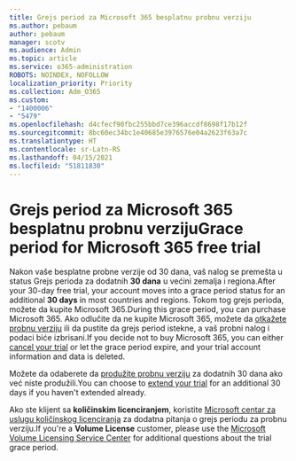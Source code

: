 ```yaml
---
title: Grejs period za Microsoft 365 besplatnu probnu verziju
ms.author: pebaum
author: pebaum
manager: scotv
ms.audience: Admin
ms.topic: article
ms.service: o365-administration
ROBOTS: NOINDEX, NOFOLLOW
localization_priority: Priority
ms.collection: Adm_O365
ms.custom:
- "1400006"
- "5479"
ms.openlocfilehash: d4cfecf90fbc255bbd7ce396accdf8698f17b12f
ms.sourcegitcommit: 8bc60ec34bc1e40685e3976576e04a2623f63a7c
ms.translationtype: HT
ms.contentlocale: sr-Latn-RS
ms.lasthandoff: 04/15/2021
ms.locfileid: "51811830"
---
```

# <a name="grace-period-for-microsoft-365-free-trial"></a><span data-ttu-id="86e74-102">Grejs period za Microsoft 365 besplatnu probnu verziju</span><span class="sxs-lookup"><span data-stu-id="86e74-102">Grace period for Microsoft 365 free trial</span></span>

<span data-ttu-id="86e74-103">Nakon vaše besplatne probne verzije od 30 dana, vaš nalog se premešta u status Grejs perioda za dodatnih **30 dana** u većini zemalja i regiona.</span><span class="sxs-lookup"><span data-stu-id="86e74-103">After your 30-day free trial, your account moves into a grace period status for an additional **30 days** in most countries and regions.</span></span> <span data-ttu-id="86e74-104">Tokom tog grejs perioda, možete da kupite Microsoft 365.</span><span class="sxs-lookup"><span data-stu-id="86e74-104">During this grace period, you can purchase Microsoft 365.</span></span> <span data-ttu-id="86e74-105">Ako odlučite da ne kupite Microsoft 365, možete da [otkažete probnu verziju](https://docs.microsoft.com/microsoft-365/commerce/subscriptions/cancel-your-subscription?view=o365-worldwide) ili da pustite da grejs period istekne, a vaš probni nalog i podaci biće izbrisani.</span><span class="sxs-lookup"><span data-stu-id="86e74-105">If you decide not to buy Microsoft 365, you can either [cancel your trial](https://docs.microsoft.com/microsoft-365/commerce/subscriptions/cancel-your-subscription?view=o365-worldwide) or let the grace period expire, and your trial account information and data is deleted.</span></span>

<span data-ttu-id="86e74-106">Možete da odaberete da [produžite probnu verziju](https://docs.microsoft.com/microsoft-365/commerce/extend-your-trial) za dodatnih 30 dana ako već niste produžili.</span><span class="sxs-lookup"><span data-stu-id="86e74-106">You can choose to [extend your trial](https://docs.microsoft.com/microsoft-365/commerce/extend-your-trial) for an additional 30 days if you haven't extended already.</span></span>

<span data-ttu-id="86e74-107">Ako ste klijent sa **količinskim licenciranjem**, koristite [Microsoft centar za uslugu količinskog licenciranja](https://support.microsoft.com/help/4471406/how-to-contact-the-microsoft-volume-licensing-service-center) za dodatna pitanja o grejs periodu za probnu verziju.</span><span class="sxs-lookup"><span data-stu-id="86e74-107">If you're a **Volume License** customer, please use the [Microsoft Volume Licensing Service Center](https://support.microsoft.com/help/4471406/how-to-contact-the-microsoft-volume-licensing-service-center) for additional questions about the trial grace period.</span></span>
